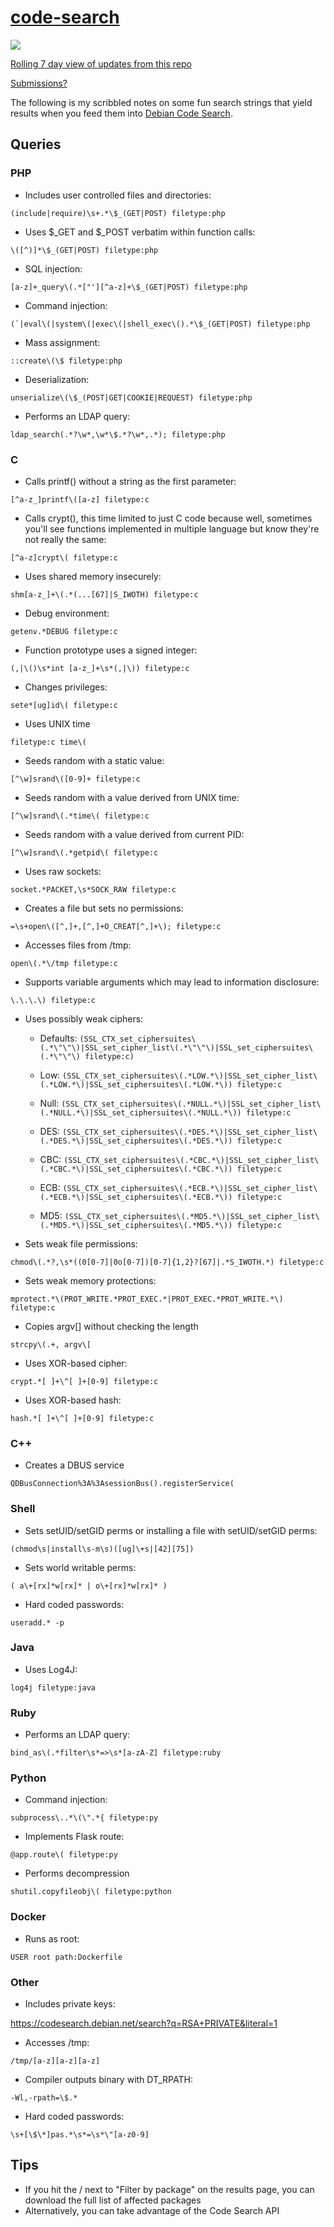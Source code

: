 # [code-search](https://codesearch.debian.net)

![](https://img.shields.io/github/last-commit/timb-machine/code-search?style=for-the-badge)

[Rolling 7 day view of updates from this repo](https://github.com/timb-machine/code-search/compare/main@%7B7day%7D...main)

[Submissions?](https://github.com/timb-machine/code-search/blob/main/doc/HACKING)

The following is my scribbled notes on some fun search strings that yield results when you feed them into [Debian Code Search](https://codesearch.debian.net).

## Queries

### PHP

* Includes user controlled files and directories:

```(include|require)\s+.*\$_(GET|POST) filetype:php```

* Uses $_GET and $_POST verbatim within function calls:

```\([^)]*\$_(GET|POST) filetype:php```

* SQL injection:

```[a-z]+_query\(.*["'][^a-z]+\$_(GET|POST) filetype:php```

* Command injection:

```(`|eval\(|system\(|exec\(|shell_exec\().*\$_(GET|POST) filetype:php```

* Mass assignment:

```::create\(\$ filetype:php```

* Deserialization:

```unserialize\(\$_(POST|GET|COOKIE|REQUEST) filetype:php```

* Performs an LDAP query:

```ldap_search(.*?\w*,\w*\$.*?\w*,.*); filetype:php```

### C

* Calls printf() without a string as the first parameter:

```[^a-z_]printf\([a-z] filetype:c```

* Calls crypt(), this time limited to just C code because well, sometimes you'll see functions implemented in multiple language but know they're not really the same:

```[^a-z]crypt\( filetype:c```

* Uses shared memory insecurely:

```shm[a-z_]+\(.*(...[67]|S_IWOTH) filetype:c```

* Debug environment:

```getenv.*DEBUG filetype:c```

* Function prototype uses a signed integer:

```(,|\()\s*int [a-z_]+\s*(,|\)) filetype:c```

* Changes privileges:

```sete*[ug]id\( filetype:c```

* Uses UNIX time

```filetype:c time\(```

* Seeds random with a static value:

```[^\w]srand\([0-9]+ filetype:c```

* Seeds random with a value derived from UNIX time:

```[^\w]srand\(.*time\( filetype:c```

* Seeds random with a value derived from current PID:

```[^\w]srand\(.*getpid\( filetype:c```

* Uses raw sockets:

```socket.*PACKET,\s*SOCK_RAW filetype:c```

* Creates a file but sets no permissions:

```=\s+open\([^,]+,[^,]+O_CREAT[^,]+\); filetype:c```

* Accesses files from /tmp:

```open\(.*\/tmp filetype:c```

* Supports variable arguments which may lead to information disclosure:

```\.\.\.\) filetype:c```

* Uses possibly weak ciphers:

    * Defaults: ```(SSL_CTX_set_ciphersuites\(.*\"\"\)|SSL_set_cipher_list\(.*\"\"\)|SSL_set_ciphersuites\(.*\"\"\) filetype:c)```

    * Low: ```(SSL_CTX_set_ciphersuites\(.*LOW.*\)|SSL_set_cipher_list\(.*LOW.*\)|SSL_set_ciphersuites\(.*LOW.*\)) filetype:c```

    * Null: ```(SSL_CTX_set_ciphersuites\(.*NULL.*\)|SSL_set_cipher_list\(.*NULL.*\)|SSL_set_ciphersuites\(.*NULL.*\)) filetype:c```
    
    * DES: ```(SSL_CTX_set_ciphersuites\(.*DES.*\)|SSL_set_cipher_list\(.*DES.*\)|SSL_set_ciphersuites\(.*DES.*\)) filetype:c```
    
    * CBC: ```(SSL_CTX_set_ciphersuites\(.*CBC.*\)|SSL_set_cipher_list\(.*CBC.*\)|SSL_set_ciphersuites\(.*CBC.*\)) filetype:c```
    
    * ECB: ```(SSL_CTX_set_ciphersuites\(.*ECB.*\)|SSL_set_cipher_list\(.*ECB.*\)|SSL_set_ciphersuites\(.*ECB.*\)) filetype:c```
    
    * MD5: ```(SSL_CTX_set_ciphersuites\(.*MD5.*\)|SSL_set_cipher_list\(.*MD5.*\)|SSL_set_ciphersuites\(.*MD5.*\)) filetype:c```
    
* Sets weak file permissions:

```chmod\(.*?,\s*((0[0-7]|0o[0-7])[0-7]{1,2}?[67]|.*S_IWOTH.*) filetype:c```

* Sets weak memory protections:

```mprotect.*\(PROT_WRITE.*PROT_EXEC.*|PROT_EXEC.*PROT_WRITE.*\) filetype:c```

* Copies argv[] without checking the length

```strcpy\(.+, argv\[```

* Uses XOR-based cipher:

```crypt.*[ ]+\^[ ]+[0-9] filetype:c```

* Uses XOR-based hash:

```hash.*[ ]+\^[ ]+[0-9] filetype:c```

### C++

* Creates a DBUS service

```QDBusConnection%3A%3AsessionBus().registerService(```

### Shell

* Sets setUID/setGID perms or installing a file with setUID/setGID perms:

```(chmod\s|install\s-m\s)([ug]\+s|[42][75])```

* Sets world writable perms:

```( a\+[rx]*w[rx]* | o\+[rx]*w[rx]* )```

* Hard coded passwords:

```useradd.* -p```

### Java

* Uses Log4J:

```log4j filetype:java```

### Ruby

* Performs an LDAP query:

```bind_as\(.*filter\s*=>\s*[a-zA-Z] filetype:ruby```

### Python

* Command injection:

```subprocess\..*\(\".*{ filetype:py```

* Implements Flask route:

```@app.route\( filetype:py```

* Performs decompression

```shutil.copyfileobj\( filetype:python```

### Docker

* Runs as root:

```USER root path:Dockerfile```

### Other

* Includes private keys:

https://codesearch.debian.net/search?q=RSA+PRIVATE&literal=1

* Accesses /tmp:

```/tmp/[a-z][a-z][a-z]```

* Compiler outputs binary with DT_RPATH:

```-Wl,-rpath=\$.*```

* Hard coded passwords:

```\s+[\$\*]pas.*\s*=\s*\"[a-z0-9]```

## Tips

* If you hit the \/ next to "Filter by package" on the results page, you can download the full list of affected packages
* Alternatively, you can take advantage of the Code Search API
